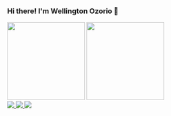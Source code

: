 ### Hi there! I'm Wellington Ozorio 👋

<div>
  <img src="https://github-readme-stats.vercel.app/api?username=wozorio&theme=tokyonight&show_icons=true&include_all_commits=true&count_private=true" height="180em">
  <img src="https://github-readme-stats.vercel.app/api/top-langs/?username=wozorio&theme=tokyonight&layout=compact&langs_count=16" height="180em">
</div>
<div>
  <a href="mailto:well.ozorio@gmail.com" target="_blank">
    <img src="https://img.shields.io/badge/-Gmail-%23333?style=for-the-badge&logo=gmail&logoColor=white">
  </a>
  <a href="https://www.linkedin.com/in/wozorio/" target="_blank">
    <img src="https://img.shields.io/badge/-LinkedIn-%230077B5?style=for-the-badge&logo=linkedin&logoColor=white">
  </a>
  <a href="https://www.instagram.com/well.ozorio/" target="_blank">
    <img src="https://img.shields.io/badge/-Instagram-%23E4405F?style=for-the-badge&logo=instagram&logoColor=white">
  </a>
</div>

